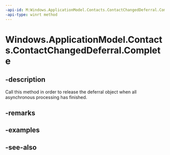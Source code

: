 ```yaml
---
-api-id: M:Windows.ApplicationModel.Contacts.ContactChangedDeferral.Complete
-api-type: winrt method
---
```


<!-- Method syntax
public void Complete()
-->

# Windows.ApplicationModel.Contacts.ContactChangedDeferral.Complete

## -description
Call this method in order to release the deferral object when all asynchronous processing has finished.

## -remarks

## -examples

## -see-also
